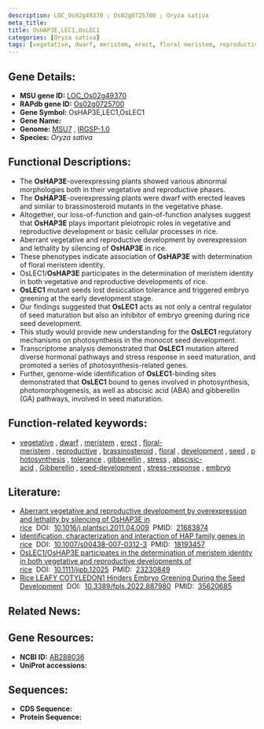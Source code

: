 ```yaml
---
description: LOC_Os02g49370 ; Os02g0725700 ; Oryza sativa
meta_title:
title: OsHAP3E,LEC1,OsLEC1
categories: [Oryza sativa]
tags: [vegetative, dwarf, meristem, erect, floral meristem, reproductive, brassinosteroid, floral, development, seed, photosynthesis, tolerance, gibberellin, stress, abscisic acid, Gibberellin, seed development, stress response, embryo]
---
```


## Gene Details:
- **MSU gene ID:** [LOC_Os02g49370](http://rice.uga.edu/cgi-bin/ORF_infopage.cgi?orf=LOC_Os02g49370)  
- **RAPdb gene ID:** [Os02g0725700](https://rapdb.dna.affrc.go.jp/locus/?name=Os02g0725700)  
- **Gene Symbol:** OsHAP3E,LEC1,OsLEC1
- **Gene Name:**
- **Genome:**  [MSU7](http://rice.uga.edu/)&nbsp;,&nbsp;[IRGSP-1.0](https://rapdb.dna.affrc.go.jp/download/irgsp1.html)
- **Species:** *Oryza sativa*

## Functional Descriptions:
   - The **OsHAP3E**-overexpressing plants showed various abnormal morphologies both in their vegetative and reproductive phases.
   - The **OsHAP3E**-overexpressing plants were dwarf with erected leaves and similar to brassinosteroid mutants in the vegetative phase.
   - Altogether, our loss-of-function and gain-of-function analyses suggest that **OsHAP3E** plays important pleiotropic roles in vegetative and reproductive development or basic cellular processes in rice.
   - Aberrant vegetative and reproductive development by overexpression and lethality by silencing of **OsHAP3E** in rice.
   - These phenotypes indicate association of **OsHAP3E** with determination of floral meristem identity.
   - OsLEC1/**OsHAP3E** participates in the determination of meristem identity in both vegetative and reproductive developments of rice.
   - **OsLEC1** mutant seeds lost desiccation tolerance and triggered embryo greening at the early development stage.
   - Our findings suggested that **OsLEC1** acts as not only a central regulator of seed maturation but also an inhibitor of embryo greening during rice seed development.
   - This study would provide new understanding for the **OsLEC1** regulatory mechanisms on photosynthesis in the monocot seed development.
   - Transcriptome analysis demonstrated that **OsLEC1** mutation altered diverse hormonal pathways and stress response in seed maturation, and promoted a series of photosynthesis-related genes.
   - Further, genome-wide identification of **OsLEC1**-binding sites demonstrated that **OsLEC1** bound to genes involved in photosynthesis, photomorphogenesis, as well as abscisic acid (ABA) and gibberellin (GA) pathways, involved in seed maturation.

## Function-related keywords:
   - [vegetative](/tags/vegetative/)&nbsp;,&nbsp;[dwarf](/tags/dwarf/)&nbsp;,&nbsp;[meristem](/tags/meristem/)&nbsp;,&nbsp;[erect](/tags/erect/)&nbsp;,&nbsp;[floral-meristem](/tags/floral-meristem/)&nbsp;,&nbsp;[reproductive](/tags/reproductive/)&nbsp;,&nbsp;[brassinosteroid](/tags/brassinosteroid/)&nbsp;,&nbsp;[floral](/tags/floral/)&nbsp;,&nbsp;[development](/tags/development/)&nbsp;,&nbsp;[seed](/tags/seed/)&nbsp;,&nbsp;[photosynthesis](/tags/photosynthesis/)&nbsp;,&nbsp;[tolerance](/tags/tolerance/)&nbsp;,&nbsp;[gibberellin](/tags/gibberellin/)&nbsp;,&nbsp;[stress](/tags/stress/)&nbsp;,&nbsp;[abscisic-acid](/tags/abscisic-acid/)&nbsp;,&nbsp;[Gibberellin](/tags/Gibberellin/)&nbsp;,&nbsp;[seed-development](/tags/seed-development/)&nbsp;,&nbsp;[stress-response](/tags/stress-response/)&nbsp;,&nbsp;[embryo](/tags/embryo/)

## Literature:
   - [Aberrant vegetative and reproductive development by overexpression and lethality by silencing of OsHAP3E in rice](https://www.doi.org/10.1016/j.plantsci.2011.04.009)&nbsp;&nbsp;DOI:&nbsp;&nbsp;[10.1016/j.plantsci.2011.04.009](https://www.doi.org/10.1016/j.plantsci.2011.04.009)&nbsp;&nbsp;PMID:&nbsp;&nbsp;[21683874](https://pubmed.ncbi.nlm.nih.gov/21683874/)
   - [Identification, characterization and interaction of HAP family genes in rice](https://www.doi.org/10.1007/s00438-007-0312-3)&nbsp;&nbsp;DOI:&nbsp;&nbsp;[10.1007/s00438-007-0312-3](https://www.doi.org/10.1007/s00438-007-0312-3)&nbsp;&nbsp;PMID:&nbsp;&nbsp;[18193457](https://pubmed.ncbi.nlm.nih.gov/18193457/)
   - [OsLEC1/OsHAP3E participates in the determination of meristem identity in both vegetative and reproductive developments of rice](https://www.doi.org/10.1111/jipb.12025)&nbsp;&nbsp;DOI:&nbsp;&nbsp;[10.1111/jipb.12025](https://www.doi.org/10.1111/jipb.12025)&nbsp;&nbsp;PMID:&nbsp;&nbsp;[23230849](https://pubmed.ncbi.nlm.nih.gov/23230849/)
   - [Rice LEAFY COTYLEDON1 Hinders Embryo Greening During the Seed Development](https://www.doi.org/10.3389/fpls.2022.887980)&nbsp;&nbsp;DOI:&nbsp;&nbsp;[10.3389/fpls.2022.887980](https://www.doi.org/10.3389/fpls.2022.887980)&nbsp;&nbsp;PMID:&nbsp;&nbsp;[35620685](https://pubmed.ncbi.nlm.nih.gov/35620685/)

## Related News:

## Gene Resources:
- **NCBI ID:**  [AB288036](http://www.ncbi.nlm.nih.gov/nuccore/AB288036)
- **UniProt accessions:** [](https://www.uniprot.org/uniprotkb//entry)

## Sequences:
- **CDS Sequence:**
- **Protein Sequence:**
